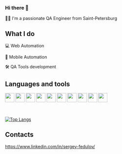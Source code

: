 ### Hi there 👋

👨‍💻 I'm a passionate QA Engineer from Saint-Petersburg

## What I do

💻 Web Automation

📱 Mobile Automation

🛠 QA Tools development

## Languages and tools

<code><img height="30" src="https://cdn.jsdelivr.net/gh/devicons/devicon/icons/java/java-original-wordmark.svg"></code>
<code><img height="30" src="https://cdn.jsdelivr.net/gh/devicons/devicon/icons/kotlin/kotlin-original.svg"></code>
<code><img height="30" src="https://starchenkov.pro/qa-guru/img/skills/Selenium.svg"></code>
<code><img height="30" src="https://starchenkov.pro/qa-guru/img/skills/Selenide.svg"></code>
<code><img height="30" src="https://developer.android.com/images/training/testing/espresso.png"></code>
<code><img height="30" src="https://starchenkov.pro/qa-guru/img/skills/Appium.svg"></code>
<code><img height="30" src="https://starchenkov.pro/qa-guru/img/skills/Rest-Assured.svg"></code>
<code><img height="30" src="https://starchenkov.pro/qa-guru/img/skills/JUnit5.svg"></code>
<code><img height="30" src="https://cdn.jsdelivr.net/gh/devicons/devicon/icons/jenkins/jenkins-original.svg"></code>
<code><img height="30" src="https://starchenkov.pro/qa-guru/img/skills/Allure_Report.svg"></code>

<br>

[![Top Langs](https://github-readme-stats.vercel.app/api/top-langs/?username=fedulovs)](https://github.com/anuraghazra/github-readme-stats)
## Contacts

https://www.linkedin.com/in/sergey-fedulov/
